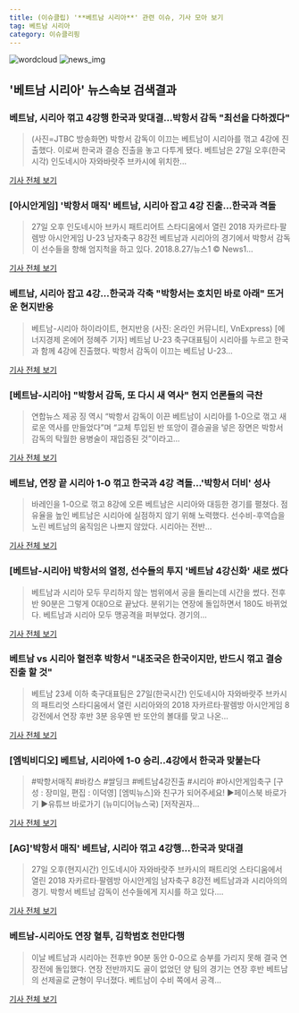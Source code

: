 ```yaml
---
title: (이슈클립) '**베트남 시리아**' 관련 이슈, 기사 모아 보기
tag: 베트남 시리아
category: 이슈클리핑
---
```

![wordcloud](https://s3.ap-northeast-2.amazonaws.com/lyrics101-wordcloud/2018-08-28-1535404739.png)
![news_img](https://user-images.githubusercontent.com/42597476/44507050-1206f400-a6e4-11e8-8d98-7ffbfebb353f.png)
## **'**베트남 시리아**'** 뉴스속보 검색결과
### 베트남, 시리아 꺾고 4강행 한국과 맞대결...박항서 감독 "최선을 다하겠다"

>(사진=JTBC 방송화면) 박항서 감독이 이끄는 베트남이 시리아를 꺾고 4강에 진출했다. 이로써 한국과 결승 진출을 놓고 다투게 됐다. 베트남은 27일 오후(한국시각) 인도네시아 자와바랏주 브카시에 위치한...

<a href="http://www.anewsa.com/detail.php?number=1361877&thread=06r02" target="_blank">기사 전체 보기</a>

### [아시안게임] '박항서 매직' 베트남, 시리아 잡고 4강 진출…한국과 격돌

>27일 오후 인도네시아 브카시 패트리어트 스타디움에서 열린 2018 자카르타·팔렘방 아시안게임 U-23 남자축구 8강전 베트남과 시리아의 경기에서 박항서 감독이 선수들을 향해 엄지척을 하고 있다. 2018.8.27/뉴스1 © News1...

<a href="http://news1.kr/articles/?3409860" target="_blank">기사 전체 보기</a>

### 베트남, 시리아 잡고 4강…한국과 각축 "박항서는 호치민 바로 아래" 뜨거운 현지반응

>베트남-시리아 하이라이트, 현지반응 (사진: 온라인 커뮤니티, VnExpress) [에너지경제 온에어 정혜주 기자] 베트남 U-23 축구대표팀이 시리아를 누르고 한국과 함께 4강에 진출했다. 박항서 감독이 이끄는 베트남 U-23...

<a href="http://www.ekn.kr/news/article_lab.html?no=382719" target="_blank">기사 전체 보기</a>

### [베트남-시리아] "박항서 감독, 또 다시 새 역사" 현지 언론들의 극찬

>연합뉴스 제공 징 역시 “박항서 감독이 이끈 베트남이 시리아를 1-0으로 꺾고 새로운 역사를 만들었다”며 “교체 투입된 반 또앙이 결승골을 넣은 장면은 박항서 감독의 탁월한 용병술이 재입증된 것”이라고...

<a href="http://sports.hankooki.com/lpage/soccer/201808/sp2018082806004198040.htm" target="_blank">기사 전체 보기</a>

### 베트남, 연장 끝 시리아 1-0 꺾고 한국과 4강 격돌...'박항서 더비' 성사

>바레인을 1-0으로 꺾고 8강에 오른 베트남은 시리아와 대등한 경기를 펼쳤다. 점유율을 높인 베트남은 시리아에 실점하지 않기 위해 노력했다. 선수비-후역습을 노린 베트남의 움직임은 나쁘지 않았다.   시리아는 전반...

<a href="http://www.osen.co.kr/article/G1110976429" target="_blank">기사 전체 보기</a>

### [베트남-시리아] 박항서의 열정, 선수들의 투지 '베트남 4강신화' 새로 썼다

>베트남과 시리아 모두 무리하지 않는 범위에서 공을 돌리는데 시간을 썼다. 전후반 90분은 그렇게 0대0으로 끝났다. 분위기는 연장에 돌입하면서 180도 바뀌었다. 베트남과 시리아 모두 맹공격을 퍼부었다. 경기의...

<a href="http://www.sedaily.com/NewsView/1S3JA4JRBT" target="_blank">기사 전체 보기</a>

### 베트남 vs 시리아 혈전후 박항서 "내조국은 한국이지만, 반드시 꺾고 결승진출 할 것"

>베트남 23세 이하 축구대표팀은 27일(한국시간) 인도네시아 자와바랏주 브카시의 패트리엇 스타디움에서 열린 시리아와의 2018 자카르타·팔렘방 아시안게임 8강전에서 연장 후반 3분 응우옌 반 또안의 볼대를 맞고 나온...

<a href="http://www.g-enews.com/ko-kr/news/article/news_all/2018082806100118344e4869c120_1/article.html" target="_blank">기사 전체 보기</a>

### [엠빅비디오] 베트남, 시리아에 1-0 승리..4강에서 한국과 맞붙는다

>#박항서매직 #바캉스 #쌀딩크 #베트남4강진출 #시리아 #아시안게임축구 [구성 : 장미일, 편집 : 이덕영] [엠빅뉴스]와 친구가 되어주세요! ▶페이스북 바로가기 ▶유튜브 바로가기 (뉴미디어뉴스국) [저작권자...

<a href="http://imnews.imbc.com/n_newssas/fullmovie/fullmovie02/4788635_16727.html" target="_blank">기사 전체 보기</a>

### [AG]'박항서 매직' 베트남, 시리아 꺾고 4강행...한국과 맞대결

>27일 오후(현지시간) 인도네시아 자와바랏주 브카시의 패트리엇 스타디움에서 열린 2018 자카르타·팔렘방 아시안게임 남자축구 8강전 베트남과과 시리아의의 경기. 박항서 베트남 감독이 선수들에게 지시를 하고 있다....

<a href="http://starin.edaily.co.kr/news/newspath.asp?newsid=01082406619311912" target="_blank">기사 전체 보기</a>

### 베트남-시리아도 연장 혈투, 김학범호 천만다행

>이날 베트남과 시리아는 전후반 90분 동안 0-0으로 승부를 가리지 못해 결국 연장전에 돌입했다. 연장 전반까지도 골이 없었던 양 팀의 경기는 연장 후반 베트남의 선제골로 균형이 무너졌다. 베트남이 수비 쪽에서 공격...

<a href="http://www.dailian.co.kr/news/view/735361/?sc=naver" target="_blank">기사 전체 보기</a>


